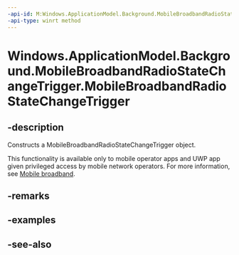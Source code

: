 ```yaml
---
-api-id: M:Windows.ApplicationModel.Background.MobileBroadbandRadioStateChangeTrigger.#ctor
-api-type: winrt method
---
```


<!-- Method syntax
public MobileBroadbandRadioStateChangeTrigger()
-->

# Windows.ApplicationModel.Background.MobileBroadbandRadioStateChangeTrigger.MobileBroadbandRadioStateChangeTrigger

## -description
Constructs a MobileBroadbandRadioStateChangeTrigger object.

This functionality is available only to mobile operator apps and UWP app given privileged access by mobile network operators. For more information, see [Mobile broadband](/windows-hardware/drivers/mobilebroadband/index).

## -remarks

## -examples

## -see-also
